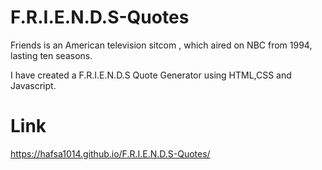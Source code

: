 # F.R.I.E.N.D.S-Quotes
Friends is an American television sitcom , which aired on NBC from 1994, lasting ten seasons.


I have created a F.R.I.E.N.D.S Quote Generator using HTML,CSS and Javascript.
# Link 
https://hafsa1014.github.io/F.R.I.E.N.D.S-Quotes/

